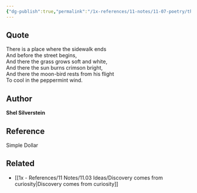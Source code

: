 ```yaml
---
{"dg-publish":true,"permalink":"/1x-references/11-notes/11-07-poetry/there-is-a-place-where-the-sidewalk-ends-shel-silverstein/","title":"There is a place where the sidewalk ends - Shel Silverstein","noteIcon":""}
---
```



## Quote
There is a place where the sidewalk ends  
And before the street begins,  
And there the grass grows soft and white,  
And there the sun burns crimson bright,  
And there the moon-bird rests from his flight  
To cool in the peppermint wind.

## Author
**Shel Silverstein**

## Reference
Simple Dollar

## Related
- [[1x - References/11 Notes/11.03 Ideas/Discovery comes from curiosity\|Discovery comes from curiosity]]